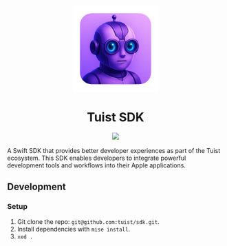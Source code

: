 <div align="center">
  <img width="200px" src="/assets/logo.png" alt="Logo">
  <h1>Tuist SDK</h1>
  <a href="https://github.com/tuist/sdk/actions/workflows/tuist.yml"><img src="https://github.com/tuist/sdk/actions/workflows/tuist.yml/badge.svg"/></a>
</div>

A Swift SDK that provides better developer experiences as part of the Tuist ecosystem. This SDK enables developers to integrate powerful development tools and workflows into their Apple applications.

## Development

### Setup

1. Git clone the repo: `git@github.com:tuist/sdk.git`.
2. Install dependencies with `mise install`.
3. `xed .`
